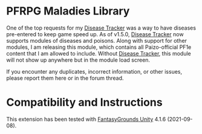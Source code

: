 # PFRPG Maladies Library 
One of the top requests for my [Disease Tracker](https://github.com/bmos/FG-PFRPG-Disease-Tracker) was a way to have diseases pre-entered to keep game speed up. As of v1.5.0, [Disease Tracker](https://github.com/bmos/FG-PFRPG-Disease-Tracker) now supports modules of diseases and poisons. Along with support for other modules, I am releasing this module, which contains all Paizo-official PF1e content that I am allowed to include. Without [Disease Tracker](https://github.com/bmos/FG-PFRPG-Disease-Tracker), this module will not show up anywhere but in the module load screen.

If you encounter any duplicates, incorrect information, or other issues, please report them here or in the forum thread.

# Compatibility and Instructions
This extension has been tested with [FantasyGrounds Unity](https://www.fantasygrounds.com/home/FantasyGroundsUnity.php) 4.1.6 (2021-09-08).
